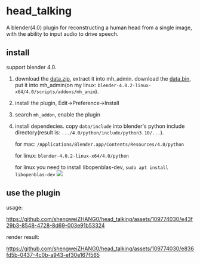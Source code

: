 # head_talking
A blender(4.0) plugin for reconstructing a human head from a single image, with the ability to input audio to drive speech.

## install

support blender 4.0.

1. download the [data.zip](https://drive.google.com/file/d/1vO0tpOS77OnG9SJXUe1EIY7LkRYA9l9p/view?usp=sharing), extract it into mh_admin. download the [data.bin](https://drive.google.com/file/d/1vO0tpOS77OnG9SJXUe1EIY7LkRYA9l9p/view?usp=sharing), put it into mh_admin(on my linux: `blender-4.0.2-linux-x64/4.0/scripts/addons/mh_anim`).

2. install the plugin, Edit->Preference->Install

3. search `mh_addon`, enable the plugin

4. install dependecies.
    copy `data/include` into blender's python include directory(result is: `.../4.0/python/include/python3.10/...`).
   
    for mac: `/Applications/Blender.app/Contents/Resources/4.0/python`
   
    for linux: `blender-4.0.2-linux-x64/4.0/python`
   
    for linux you need to install libopenblas-dev, `sudo apt install libopenblas-dev`
    ![](install_dependences.png)

## use the plugin

usage:

https://github.com/shengweiZHANG0/head_talking/assets/109774030/e43f29b3-8548-4728-8d69-003e91b53324

render result:

https://github.com/shengweiZHANG0/head_talking/assets/109774030/e836fd5b-0437-4c0b-a943-ef30e167f565
